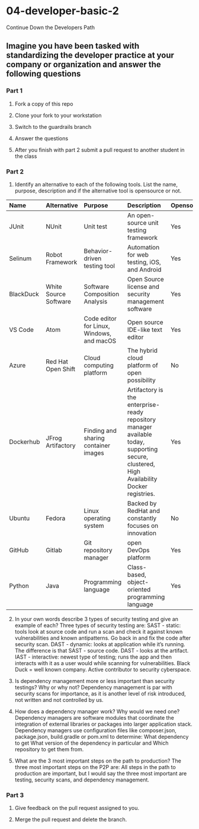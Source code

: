 # 04-developer-basic-2
Continue Down the Developers Path


## Imagine you have been tasked with standardizing the developer practice at your company or organization and answer the following questions

### Part 1

1. Fork a copy of this repo

2. Clone your fork to your workstation

3. Switch to the guardrails branch

4. Answer the questions

5. After you finish with part 2 submit a pull request to another student in the class

### Part 2


1. Identify an alternative to each of the following tools. List the name, purpose, description and if the alternative tool is opensource or not.


|Name        | Alternative | Purpose | Description | Opensource?   |
|:---        | :----       | :---    | :---        | :---          |
| JUnit      | NUnit       |Unit test| An open-source unit testing framework            |Yes            |
| Selinum    | Robot Framework            |Behavior-driven testing tool         | Automation for web testing, iOS, and Android            | Yes              |
| BlackDuck  | White Source Software             | Software Composition Analysis        |     Open Source license and security management software        | Yes              |
| VS Code    | Atom            | Code editor for Linux, Windows, and macOS        | Open source IDE-like text editor            | Yes              |
| Azure      |       Red Hat Open Shift      |  Cloud computing platform       |   The hybrid cloud platform of open possibility          |     No          |
| Dockerhub  | JFrog Artifactory            | Finding and sharing container images        |   Artifactory is the enterprise-ready repository manager available today, supporting secure, clustered, High Availability Docker registries. | Yes|
| Ubuntu     | Fedora            | Linux operating system         |  Backed by RedHat and constantly focuses on innovation           |   No            |
| GitHub     |  Gitlab           |   Git repository manager      |   open DevOps platform          |    Yes           |
| Python     |     Java        |  Programming language       |    Class-based, object-oriented programming language         |   Yes            |


2. In your own words describe 3 types of security testing and give an example of each?
Three types of security testing are:
SAST - static: tools look at source code and run a scan and check it against known vulnerabilities and known antipatterns.  Go back in and fix the code after security scan.
DAST - dynamic: looks at application while it’s running.  The difference is that SAST - source code.  DAST - looks at the artifact.
IAST - interactive: newest type of testing; runs the app and then interacts with it as a user would while scanning for vulnerabilities.  Black Duck = well known company.  Active contributor to security cyberspace.

3. Is dependency management more or less important than security testings? Why or why not?
Dependency management is par with security scans for importance, as it is another level of risk introduced, not written and not controlled by us.


4. How does a dependency manager work? Why would we need one?
Dependency managers are software modules that coordinate the integration of external libraries or packages into larger application stack. Dependency managers use configuration files like composer.json, package.json, build.gradle or pom.xml to determine:
What dependency to get
What version of the dependency in particular and
Which repository to get them from.


5. What are the 3 most important steps on the path to production?
The three most important steps on the P2P are:
All steps in the path to production are important, but I would say the three most important are testing, security scans, and dependency management.

### Part 3

1. Give feedback on the pull request assigned to you. 

2. Merge the pull request and delete the branch. 
